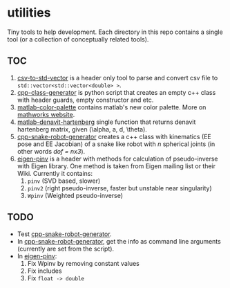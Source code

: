 # utilities
Tiny tools to help development. Each directory in this repo contains a single tool (or a collection of conceptually related tools).

## TOC
1. [csv-to-std-vector](./csv-to-std-vector) is a header only tool to parse and convert csv file to `std::vector<std::vector<double> >`.
2. [cpp-class-generator](./cpp-class-generator) is python script that creates an empty c++ class with header guards, empty constructor and etc.
3. [matlab-color-palette](./matlab-color-palette) contains matlab's new color palette. More on [mathworks website](http://www.mathworks.com/help/matlab/graphics_transition/why-are-plot-lines-different-colors.html).
4. [matlab-denavit-hartenberg](./matlab-denavit-hartenberg) single function that returns denavit hartenberg matrix, given (\alpha, a, d, \theta).
5. [cpp-snake-robot-generator](./cpp-snake-robot-generator) creates a c++ class with kinematics (EE pose and EE Jacobian) of a snake like robot with *n* spherical joints (in other words *dof = nx3*).
6. [eigen-pinv](./eigen-pinv) is a header with methods for calculation of pseudo-inverse with Eigen library. One method is taken from Eigen mailing list or their Wiki. Currently it contains:
    1. `pinv` (SVD based, slower)
    2. `pinv2` (right pseudo-inverse, faster but unstable near singularity)
    3. `Wpinv` (Weighted pseudo-inverse)

## TODO
* Test [cpp-snake-robot-generator](./cpp-snake-robot-generator).
* In [cpp-snake-robot-generator](./cpp-snake-robot-generator), get the info as command line arguments (currently are set from the script).
* In [eigen-pinv](./eigen-pinv):
    1. Fix Wpinv by removing constant values
    2. Fix includes
    3. Fix `float -> double`
